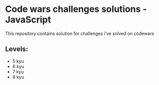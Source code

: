 # Code wars challenges solutions - JavaScript
This repository contains solution for challenges i've solved on codewars

## Levels:
* 5 kyu
* 6 kyu
* 7 kyu
* 8 kyu